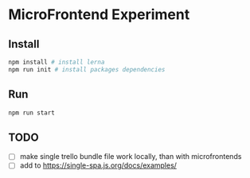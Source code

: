# MicroFrontend Experiment

## Install

```bash
npm install # install lerna
npm run init # install packages dependencies
```

## Run

```bash
npm run start
```

## TODO

- [ ] make single trello bundle file work locally, than with microfrontends
- [ ] add to https://single-spa.js.org/docs/examples/